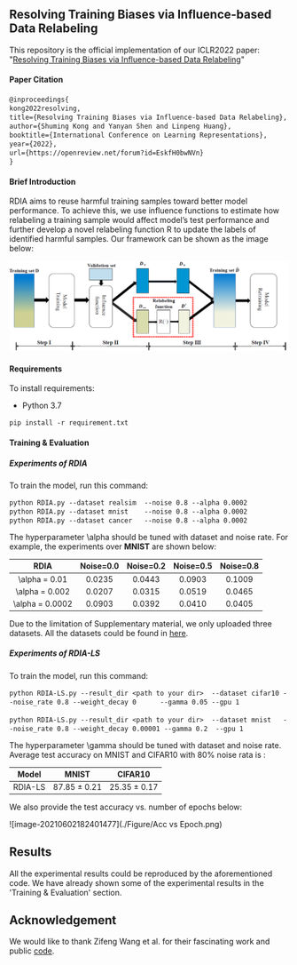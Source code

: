 ## Resolving Training Biases via Influence-based Data Relabeling

This repository is the official implementation of our ICLR2022 paper: "[Resolving Training Biases via Influence-based Data Relabeling](https://openreview.net/forum?id=EskfH0bwNVn)"

#### Paper Citation

```
@inproceedings{
kong2022resolving,
title={Resolving Training Biases via Influence-based Data Relabeling},
author={Shuming Kong and Yanyan Shen and Linpeng Huang},
booktitle={International Conference on Learning Representations},
year={2022},
url={https://openreview.net/forum?id=EskfH0bwNVn}
}

```

#### Brief Introduction

RDIA aims to reuse harmful training samples toward better model performance. To achieve
this, we use influence functions to estimate how relabeling a training sample would
affect model’s test performance and further develop a novel relabeling function R to update the labels of identified harmful samples.  Our framework can be shown as the image below:

![image-20210602141323921](./Figure/Framework.png)

#### Requirements

To install requirements:

* Python 3.7

```
pip install -r requirement.txt
```

#### Training & Evaluation

##### Experiments of RDIA

To train the model,  run this command:

```
python RDIA.py --dataset realsim  --noise 0.8 --alpha 0.0002
python RDIA.py --dataset mnist    --noise 0.8 --alpha 0.0002
python RDIA.py --dataset cancer   --noise 0.8 --alpha 0.0002
```

The hyperparameter \alpha should be tuned with dataset and noise rate.  For example, the experiments over **MNIST** are shown below:

|      RDIA       | Noise=0.0 | Noise=0.2 | Noise=0.5 | Noise=0.8 |
| :-------------: | :-------: | :-------: | :-------: | :-------: |
|  \alpha = 0.01  |  0.0235   |  0.0443   |  0.0903   |  0.1009   |
| \alpha = 0.002  |  0.0207   |  0.0315   |  0.0519   |  0.0465   |
| \alpha = 0.0002 |  0.0903   |  0.0392   |  0.0410   |  0.0405   |

Due to the limitation of Supplementary material, we only uploaded three datasets. All the datasets could be found in [here](https://www.csie.ntu.edu.tw/~cjlin/libsvmtools/datasets/).

##### Experiments of RDIA-LS

To train the model, run this command:

```
python RDIA-LS.py --result_dir <path to your dir>  --dataset cifar10 --noise_rate 0.8 --weight_decay 0      --gamma 0.05 --gpu 1

python RDIA-LS.py --result_dir <path to your dir>  --dataset mnist   --noise_rate 0.8 --weight_decay 0.00001 --gamma 0.2  --gpu 1
```

The hyperparameter \gamma should be tuned with dataset and noise rate. Average test accuracy on MNIST and CIFAR10 with 80% noise rata is :

|  Model  |    MNIST     |   CIFAR10    |
| :-----: | :----------: | :----------: |
| RDIA-LS | 87.85 ± 0.21 | 25.35 ± 0.17 |

We also provide the test accuracy vs. number of epochs below:

![image-20210602182401477](./Figure/Acc vs Epoch.png)

## Results

All the experimental results could be reproduced by the aforementioned code.  We have already shown some of the experimental results in the 'Training & Evaluation' section.



## Acknowledgement

We would like to thank Zifeng Wang et al. for their fascinating work and public [code](https://github.com/RyanWangZf/Influence_Subsampling). 